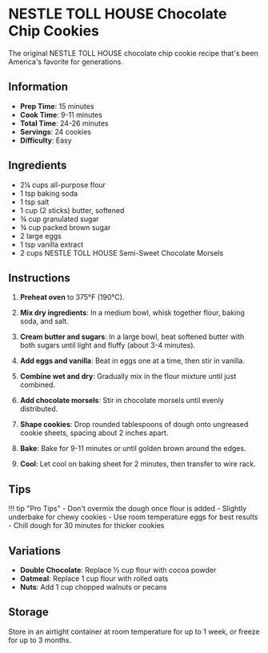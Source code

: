 # NESTLE TOLL HOUSE Chocolate Chip Cookies

The original NESTLE TOLL HOUSE chocolate chip cookie recipe that's been America's favorite for generations.

## Information

- **Prep Time**: 15 minutes
- **Cook Time**: 9-11 minutes
- **Total Time**: 24-26 minutes
- **Servings**: 24 cookies
- **Difficulty**: Easy

## Ingredients

- 2¼ cups all-purpose flour
- 1 tsp baking soda
- 1 tsp salt
- 1 cup (2 sticks) butter, softened
- ¾ cup granulated sugar
- ¾ cup packed brown sugar
- 2 large eggs
- 1 tsp vanilla extract
- 2 cups NESTLE TOLL HOUSE Semi-Sweet Chocolate Morsels

## Instructions

1. **Preheat oven** to 375°F (190°C).

2. **Mix dry ingredients**: In a medium bowl, whisk together flour, baking soda, and salt.

3. **Cream butter and sugars**: In a large bowl, beat softened butter with both sugars until light and fluffy (about 3-4 minutes).

4. **Add eggs and vanilla**: Beat in eggs one at a time, then stir in vanilla.

5. **Combine wet and dry**: Gradually mix in the flour mixture until just combined.

6. **Add chocolate morsels**: Stir in chocolate morsels until evenly distributed.

7. **Shape cookies**: Drop rounded tablespoons of dough onto ungreased cookie sheets, spacing about 2 inches apart.

8. **Bake**: Bake for 9-11 minutes or until golden brown around the edges.

9. **Cool**: Let cool on baking sheet for 2 minutes, then transfer to wire rack.

## Tips

!!! tip "Pro Tips"
    - Don't overmix the dough once flour is added
    - Slightly underbake for chewy cookies
    - Use room temperature eggs for best results
    - Chill dough for 30 minutes for thicker cookies

## Variations

- **Double Chocolate**: Replace ½ cup flour with cocoa powder
- **Oatmeal**: Replace 1 cup flour with rolled oats
- **Nuts**: Add 1 cup chopped walnuts or pecans

## Storage

Store in an airtight container at room temperature for up to 1 week, or freeze for up to 3 months.